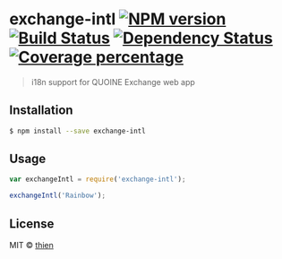 # exchange-intl [![NPM version][npm-image]][npm-url] [![Build Status][travis-image]][travis-url] [![Dependency Status][daviddm-image]][daviddm-url] [![Coverage percentage][coveralls-image]][coveralls-url]
> i18n support for QUOINE Exchange web app

## Installation

```sh
$ npm install --save exchange-intl
```

## Usage

```js
var exchangeIntl = require('exchange-intl');

exchangeIntl('Rainbow');
```
## License

MIT © [thien]()


[npm-image]: https://badge.fury.io/js/exchange-intl.svg
[npm-url]: https://npmjs.org/package/exchange-intl
[travis-image]: https://travis-ci.org/QuoineFinancial/exchange-intl.svg?branch=master
[travis-url]: https://travis-ci.org/QuoineFinancial/exchange-intl
[daviddm-image]: https://david-dm.org/QuoineFinancial/exchange-intl.svg?theme=shields.io
[daviddm-url]: https://david-dm.org/QuoineFinancial/exchange-intl
[coveralls-image]: https://coveralls.io/repos/QuoineFinancial/exchange-intl/badge.svg
[coveralls-url]: https://coveralls.io/r/QuoineFinancial/exchange-intl
